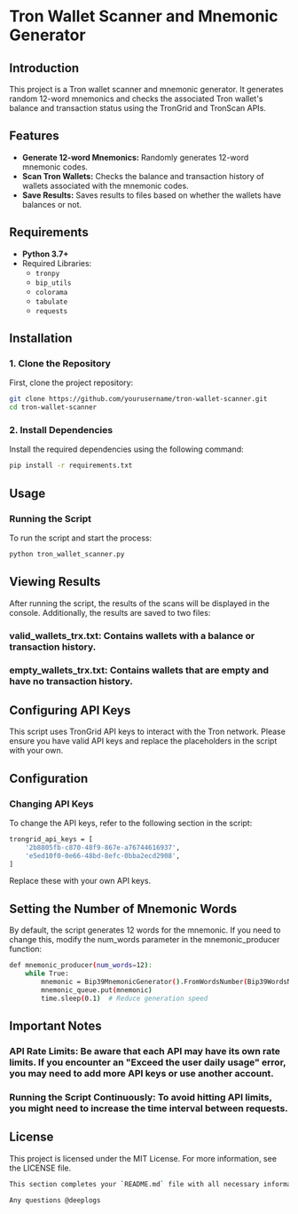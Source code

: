 # Tron Wallet Scanner and Mnemonic Generator

## Introduction

This project is a Tron wallet scanner and mnemonic generator. It generates random 12-word mnemonics and checks the associated Tron wallet's balance and transaction status using the TronGrid and TronScan APIs.

## Features

- **Generate 12-word Mnemonics:** Randomly generates 12-word mnemonic codes.
- **Scan Tron Wallets:** Checks the balance and transaction history of wallets associated with the mnemonic codes.
- **Save Results:** Saves results to files based on whether the wallets have balances or not.

## Requirements

- **Python 3.7+**
- Required Libraries:
  - `tronpy`
  - `bip_utils`
  - `colorama`
  - `tabulate`
  - `requests`

## Installation

### 1. Clone the Repository

First, clone the project repository:

```bash
git clone https://github.com/yourusername/tron-wallet-scanner.git
cd tron-wallet-scanner
```
### 2. Install Dependencies

Install the required dependencies using the following command:

```bash
pip install -r requirements.txt
```
## Usage
### Running the Script
To run the script and start the process:
```bash
python tron_wallet_scanner.py
```
## Viewing Results
After running the script, the results of the scans will be displayed in the console. Additionally, the results are saved to two files:
### valid_wallets_trx.txt: Contains wallets with a balance or transaction history.
### empty_wallets_trx.txt: Contains wallets that are empty and have no transaction history.
## Configuring API Keys
This script uses TronGrid API keys to interact with the Tron network. Please ensure you have valid API keys and replace the placeholders in the script with your own.

## Configuration
### Changing API Keys
To change the API keys, refer to the following section in the script:
```bash
trongrid_api_keys = [
    '2b8805fb-c870-48f9-867e-a76744616937',
    'e5ed10f0-0e66-48bd-8efc-0bba2ecd2908',
]
```
Replace these with your own API keys.
## Setting the Number of Mnemonic Words
By default, the script generates 12 words for the mnemonic. If you need to change this, modify the num_words parameter in the mnemonic_producer function:
```bash
def mnemonic_producer(num_words=12):
    while True:
        mnemonic = Bip39MnemonicGenerator().FromWordsNumber(Bip39WordsNum(num_words))
        mnemonic_queue.put(mnemonic)
        time.sleep(0.1)  # Reduce generation speed
```
## Important Notes
### API Rate Limits: Be aware that each API may have its own rate limits. If you encounter an "Exceed the user daily usage" error, you may need to add more API keys or use another account.
### Running the Script Continuously: To avoid hitting API limits, you might need to increase the time interval between requests.
## License
This project is licensed under the MIT License. For more information, see the LICENSE file.
```bash
This section completes your `README.md` file with all necessary information to guide users through the installation, configuration, and usage of the Tron Wallet Scanner and Mnemonic Generator. If you have any more sections or information you would like to add, feel free to ask!
```

```bash
Any questions @deeplogs
```
